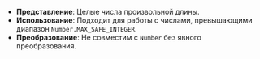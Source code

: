 - **Представление**: Целые числа произвольной длины.
- **Использование**: Подходит для работы с числами, превышающими диапазон `Number.MAX_SAFE_INTEGER`.
- **Преобразование**: Не совместим с `Number` без явного преобразования.